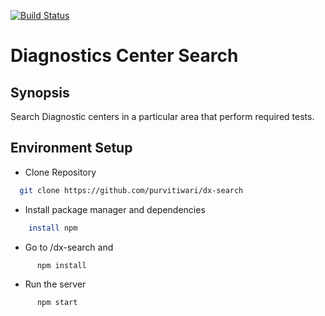 [![Build Status](https://travis-ci.org/purvitiwari/dx-search.svg?branch=master)](https://travis-ci.org/purvitiwari/dx-search)
# Diagnostics Center Search 

## Synopsis
Search Diagnostic centers in a particular area that perform required tests.

## Environment Setup
- Clone Repository
```bash
  git clone https://github.com/purvitiwari/dx-search
```
- Install package manager and dependencies
```bash
	install npm
```
- Go to /dx-search and 
```bash
	  npm install
```
- Run the server
```bash
	  npm start
```